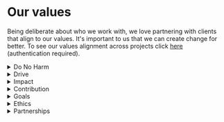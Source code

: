 # Our values

Being deliberate about who we work with, we love partnering with clients that align to our values. It's important to us that we can create change for better. To see our values alignment across projects click [here](https://sixpivot.sharepoint.com/:x:/s/HR/EQfqiQSBjjNBs1-HA5xIauoBkcr1NtCleW_uMC3m6krajg?e=KZerAo) (authentication required).&#x20;

<details>

<summary>Do No Harm</summary>

_Are they harming society?_

We will not work with anyone, or on anything, that harms society, e.g., gambling.

* Supports the UN Global Compact / SDG Goals

</details>

<details>

<summary>Drive</summary>

_Are we helping better the tech community?_

We want to build an internal and external community driven by best practice and creating workplaces of the future.

* Community - sharing our expertise
* Wellbeing
* Mentoring
* Diversity & Inclusion

</details>

<details>

<summary>Impact</summary>

_Are we making life better for others?_

We want what we build for others to impact the world for the better, and/or change the practices of others to seek to be better.

* Social responsibility
* Makes difference in the world
* Changes day-to-day operations for the better

</details>

<details>

<summary>Contribution</summary>

_Are we able to execute on our goals by having a sustainable business?_

We are a for-profit company, and we aim to make profit by doing the right things. Sometimes we may need to ensure our profitability first to ensure we can deliver on our higher purpose.

* Revenue
* Profitability
* No bench space

</details>

<details>

<summary>Goals</summary>

_Are we doing the kind of work that we want to be doing?_&#x20;

We value remaining ahead of our competition and being professional thought leaders.

We want to provide an ecosystem to support the type of work and roles of our team, both as individuals & collectively as a team.

* Professional Development
* Good / Right Tech
* Type of work
* ISV’s

</details>

<details>

<summary>Ethics</summary>

_Are we good people doing good things?_

To ensure we operate under an ethical framework in all that we do, we will subscribe to the world’s best practices in business.

* UN Global Compact / SDG Goals
* BCorp
* 6P Values & Purpose
* Best Places to Work

</details>

<details>

<summary>Partnerships</summary>

_Are we growing our partnerships?_

We are better together, building partnerships that help us grow our own business with companies we respect.

* Microsoft and our vendors
* JumpSpider companies
* Customers and good humans

</details>
